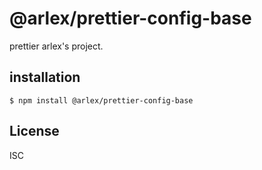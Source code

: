 
# @arlex/prettier-config-base
prettier arlex's project.

## installation
```shell
$ npm install @arlex/prettier-config-base
```

## License
ISC

